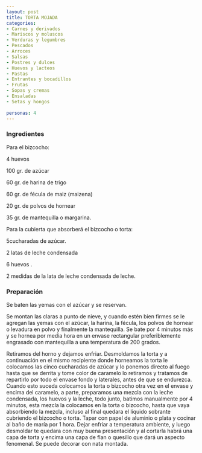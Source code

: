 ```yaml
---
layout: post
title: TORTA MOJADA
categories:
- Carnes y derivados
- Mariscos y moluscos
- Verduras y legumbres
- Pescados
- Arroces
- Salsas
- Postres y dulces
- Huevos y lacteos
- Pastas
- Entrantes y bocadillos
- Frutas
- Sopas y cremas
- Ensaladas
- Setas y hongos
 
personas: 4 
---
```

<h3>Ingredientes</h3>
Para el bizcocho:

4 huevos

100 gr. de azúcar

60 gr. de harina de trigo

60 gr. de fécula de maiz (maizena)

20 gr. de polvos de hornear

35 gr. de mantequilla o margarina.

Para la cubierta que absorberá el bizcocho o torta:

5cucharadas de azúcar.

2 latas de leche condensada

6 huevos .

2 medidas de la lata de leche condensada de leche.

<h3>Preparación</h3>
Se baten las yemas con el azúcar y se reservan.

Se montan las claras a punto de nieve, y cuando estén bien firmes se le agregan las yemas con el azúcar, la harina, la fécula, los polvos de hornear o levadura en polvo y finalmente la mantequilla. Se bate por 4 minutos más y se hornea por media hora en un envase rectangular preferiblemente engrasado con mantequilla a una temperatura de 200 grados.

Retiramos del horno y dejamos enfriar. Desmoldamos la torta y a continuación en el mismo recipiente donde horneamos la torta le colocamos las cinco cucharadas de azúcar y lo ponemos directo al fuego hasta que se derrita y tome color de caramelo lo retiramos y tratamos de repartirlo por todo el envase fondo y laterales, antes de que se endurezca. Cuando esto suceda colocamos la torta o bizcocho otra vez en el envase y encima del caramelo, a parte, preparamos una mezcla con la leche condensada, los huevos y la leche, todo junto, batimos manualmente por 4 minutos, esta mezcla la colocamos en la torta o bizcocho, hasta que vaya absorbiendo la mezcla, incluso al final quedara el líquido sobrante cubriendo el bizcocho o torta. Tapar con papel de aluminio o plata y cocinar al baño de maría por 1 hora. Dejar enfriar a temperatura ambiente, y luego desmoldar te quedara con muy buena presentación y al cortarla habrá una capa de torta y encima una capa de flan o quesillo que dará un aspecto fenomenal. Se puede decorar con nata montada.

